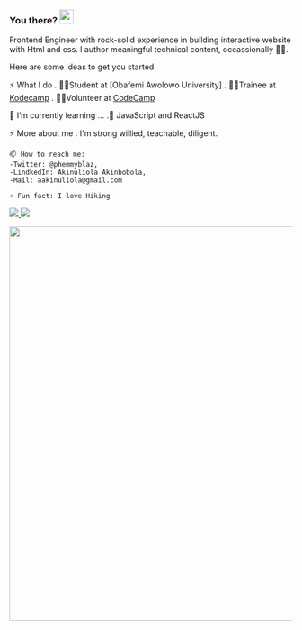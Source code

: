 ### You there? <img src="https://raw.githubusercontent.com/MartinHeinz/MartinHeinz/master/wave.gif" width="25px">
Frontend Engineer with rock-solid experience in building interactive website with Html and css. I author meaningful technical content, occassionally ✍🏽.

Here are some ideas to get you started:
  
  ⚡ What I do 
  . 👩‍🎓Student at [Obafemi Awolowo University]
  . 👨‍💻Trainee at [Kodecamp](https://kodehauz.com)
  . 🧍‍♂️Volunteer at [CodeCamp](codeclannigeria.dev)
  
  🌱 I’m currently learning ...
   .🏫 JavaScript and ReactJS
  
   ⚡ More about me
    . I'm strong willied, teachable, diligent. 
    
    
    
    📫 How to reach me: 
    -Twitter: @phemmyblaz,
    -LindkedIn: Akinuliola Akinbobola, 
    -Mail: aakinuliola@gmail.com

    ⚡ Fun fact: I love Hiking
    
    

  <a href="/" align="left">
    <img src="https://github-readme-stats.vercel.app/api/top-langs/?username=phemmyblaze&text_color=586069&layout=compact&hide_border=true&bg_color=fff&title_color=0366d6&count_private=true&include_all_commits=true" />
  </a>

  <a href="/" align="right">
    <img src="https://github-readme-stats.vercel.app/api?username=phemmyblaze&count_private=true&show_icons=true&icon_color=222&title_color=0366d6&text_color=586069&bg_color=fff&hide=issues&hide_border=true&include_all_commits=true" />
  </a>
</div>

<img
  src="https://cr-ss-service.azurewebsites.net/api/ScreenShot?widget=summary&username=phemmyblaze&badges=2&show-avatar=false&style=--header-bg-color:%23000;--border-radius:10px" width="700"
/>


